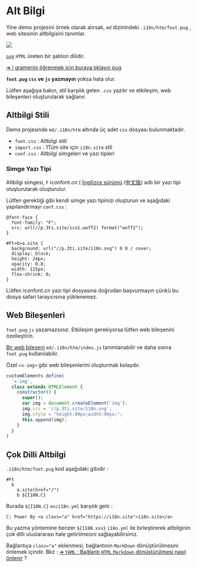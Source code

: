 # Alt Bilgi

Yine demo projesini örnek olarak alırsak, `md` dizinindeki `.i18n/htm/foot.pug` , web sitesinin altbilgisini tanımlar.

![](https://p.3ti.site/1721286077.avif)

[`pug`](https://pugjs.org) `HTML` üreten bir şablon dilidir.

[➔ ! gramerini öğrenmek için buraya tıklayın pug](https://pugjs.org)

**`foot.pug` `css` ve `js` yazmayın** yoksa hata olur.

Lütfen aşağıya bakın, stil karşılık gelen `.css` yazılır ve etkileşim, web bileşenleri oluşturularak sağlanır.

## Altbilgi Stili

Demo projesinde `md/.i18n/htm` altında üç adet `css` dosyası bulunmaktadır.

* `foot.css` : Altbilgi stili
* `import.css` : 1Tüm site için `i18n.site` stil
* `conf.css` : Altbilgi simgeleri ve yazı tipleri

### Simge Yazı Tipi

Altbilgi simgesi, `F` iconfont.cn ( [İngilizce sürümü](https://www.iconfont.cn/?lang=en-us) /[中文版](https://www.iconfont.cn/?lang=zh)) adlı bir yazı tipi oluşturularak oluşturulur.

Lütfen gerektiği gibi kendi simge yazı tipinizi oluşturun ve aşağıdaki yapılandırmayı `conf.css` :

```
@font-face {
  font-family: "F";
  src: url(//p.3ti.site/ico1.woff2) format("woff2");
}

#Ft>b>a.site {
  background: url("//p.3ti.site/i18n.svg") 0 0 / cover;
  display: block;
  height: 24px;
  opacity: 0.8;
  width: 115px;
  flex-shrink: 0;
}
```

Lütfen iconfont.cn yazı tipi dosyasına doğrudan başvurmayın çünkü bu dosya safari tarayıcısına yüklenemez.

## Web Bileşenleri

`foot.pug` `js` yazamazsınız. Etkileşim gerekiyorsa lütfen web bileşenini özelleştirin.

[Bir web bileşeni](https://www.freecodecamp.org/news/build-your-first-web-component/) `md/.i18n/htm/index.js` tanımlanabilir ve daha sonra `foot.pug` kullanılabilir.

Özel `<x-img>` gibi web bileşenlerini oluşturmak kolaydır.

```js
customElements.define(
  'x-img',
  class extends HTMLElement {
    constructor() {
      super();
      var img = document.createElement('img');
      img.src = '//p.3ti.site/i18n.svg';
      img.style = "height:99px;width:99px;";
      this.append(img);
    }
  }
)
```

## Çok Dilli Altbilgi

`.i18n/htm/foot.pug` kod aşağıdaki gibidir :

```
#Ft
  b
    a.site(href="/")
    b ${I18N.C}
```

Burada `${I18N.C}` `en/i18n.yml` karşılık gelir :

```
C: Power By <a class="a" href="https://i18n.site">i18n.site</a>
```

Bu yazma yöntemine benzer `${I18N.xxx}` `i18n.yml` ile birleştirerek altbilginin çok dilli uluslararası hale getirilmesini sağlayabilirsiniz.

Bağlantıya `class="a"` eklenmesi, bağlantının `MarkDown` dönüştürülmesini önlemek içindir. Bkz :
 [➔ `YAML` : Bağlantı `HTML` `Markdown` dönüştürülmesi nasıl önlenir](/i18/qa#H2) ?